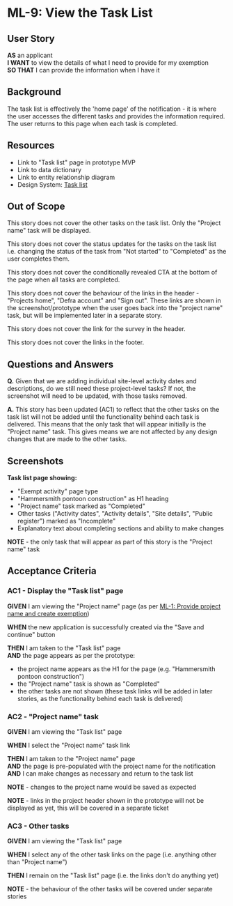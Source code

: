 # ML-9: View the Task List

## User Story

**AS** an applicant  
**I WANT** to view the details of what I need to provide for my exemption  
**SO THAT** I can provide the information when I have it

## Background

The task list is effectively the 'home page' of the notification - it is where the user accesses the different tasks and provides the information required. The user returns to this page when each task is completed.

## Resources

- Link to "Task list" page in prototype MVP
- Link to data dictionary
- Link to entity relationship diagram
- Design System: [Task list](https://design-system.service.gov.uk/patterns/task-list/)

## Out of Scope

This story does not cover the other tasks on the task list. Only the "Project name" task will be displayed.

This story does not cover the status updates for the tasks on the task list i.e. changing the status of the task from "Not started" to "Completed" as the user completes them.

This story does not cover the conditionally revealed CTA at the bottom of the page when all tasks are completed.

This story does not cover the behaviour of the links in the header - "Projects home", "Defra account" and "Sign out". These links are shown in the screenshot/prototype when the user goes back into the "project name" task, but will be implemented later in a separate story.

This story does not cover the link for the survey in the header.

This story does not cover the links in the footer.

## Questions and Answers

**Q.** Given that we are adding individual site-level activity dates and descriptions, do we still need these project-level tasks? If not, the screenshot will need to be updated, with those tasks removed.

**A.** This story has been updated (AC1) to reflect that the other tasks on the task list will not be added until the functionality behind each task is delivered. This means that the only task that will appear initially is the "Project name" task. This gives means we are not affected by any design changes that are made to the other tasks.

## Screenshots

**Task list page showing:**

- "Exempt activity" page type
- "Hammersmith pontoon construction" as H1 heading
- "Project name" task marked as "Completed"
- Other tasks ("Activity dates", "Activity details", "Site details", "Public register") marked as "Incomplete"
- Explanatory text about completing sections and ability to make changes

**NOTE** - the only task that will appear as part of this story is the "Project name" task

## Acceptance Criteria

### AC1 - Display the "Task list" page

**GIVEN** I am viewing the "Project name" page (as per [ML-1: Provide project name and create exemption](./ML-1.provide.project.name.and.create.exemption.md))

**WHEN** the new application is successfully created via the "Save and continue" button

**THEN** I am taken to the "Task list" page  
**AND** the page appears as per the prototype:

- the project name appears as the H1 for the page (e.g. "Hammersmith pontoon construction")
- the "Project name" task is shown as "Completed"
- the other tasks are not shown (these task links will be added in later stories, as the functionality behind each task is delivered)

### AC2 - "Project name" task

**GIVEN** I am viewing the "Task list" page

**WHEN** I select the "Project name" task link

**THEN** I am taken to the "Project name" page  
**AND** the page is pre-populated with the project name for the notification  
**AND** I can make changes as necessary and return to the task list

**NOTE** - changes to the project name would be saved as expected

**NOTE** - links in the project header shown in the prototype will not be displayed as yet, this will be covered in a separate ticket

### AC3 - Other tasks

**GIVEN** I am viewing the "Task list" page

**WHEN** I select any of the other task links on the page (i.e. anything other than "Project name")

**THEN** I remain on the "Task list" page (i.e. the links don't do anything yet)

**NOTE** - the behaviour of the other tasks will be covered under separate stories
